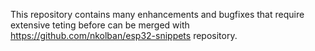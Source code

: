 This repository contains many enhancements and bugfixes that require extensive teting before can be merged with https://github.com/nkolban/esp32-snippets repository.
